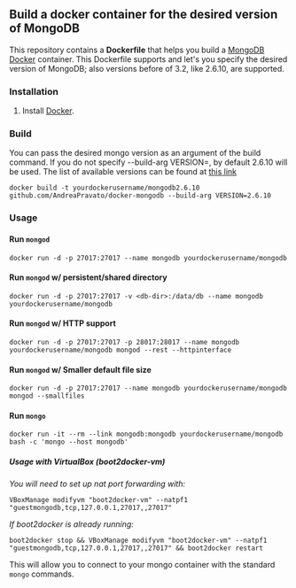 ## Build a docker container for the desired version of MongoDB 


This repository contains a **Dockerfile** that helps you build a [MongoDB](http://www.mongodb.org/) [Docker](https://www.docker.com/) container. 
This Dockerfile supports and let's you specify the desired version of MongoDB; also versions before of 3.2, like 2.6.10, are supported. 

### Installation

1. Install [Docker](https://www.docker.com/).

### Build
You can pass the desired mongo version as an argument of the build command. 
If you do not specify --build-arg VERSION=<version number>, by default 2.6.10 will be used.
The list of available versions can be found at [this link](http://downloads-distro.mongodb.org/repo/ubuntu-upstart/dists/dist/10gen/binary-amd64/)
```shell
docker build -t yourdockerusername/mongodb2.6.10 github.com/AndreaPravato/docker-mongodb --build-arg VERSION=2.6.10
```



### Usage

#### Run `mongod`

    docker run -d -p 27017:27017 --name mongodb yourdockerusername/mongodb

#### Run `mongod` w/ persistent/shared directory

    docker run -d -p 27017:27017 -v <db-dir>:/data/db --name mongodb yourdockerusername/mongodb

#### Run `mongod` w/ HTTP support

    docker run -d -p 27017:27017 -p 28017:28017 --name mongodb yourdockerusername/mongodb mongod --rest --httpinterface

#### Run `mongod` w/ Smaller default file size

    docker run -d -p 27017:27017 --name mongodb yourdockerusername/mongodb mongod --smallfiles

#### Run `mongo`

    docker run -it --rm --link mongodb:mongodb yourdockerusername/mongodb bash -c 'mongo --host mongodb'

##### Usage with VirtualBox (boot2docker-vm)

_You will need to set up nat port forwarding with:_

    VBoxManage modifyvm "boot2docker-vm" --natpf1 "guestmongodb,tcp,127.0.0.1,27017,,27017"

_If boot2docker is already running:_

    boot2docker stop && VBoxManage modifyvm "boot2docker-vm" --natpf1 "guestmongodb,tcp,127.0.0.1,27017,,27017" && boot2docker restart

This will allow you to connect to your mongo container with the standard `mongo` commands.
